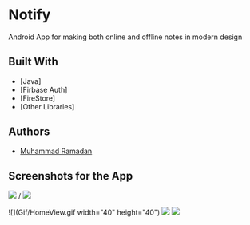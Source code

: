 # Notify
 Android App for making both online and offline notes in modern design


## Built With

* [Java]
* [Firbase Auth]
* [FireStore]
* [Other Libraries]


## Authors

* [Muhammad Ramadan](https://www.linkedin.com/in/m7mdramadandx/)

## Screenshots for the App

![](Gif/splash.gif) / ![](Gif/signup.gif)

![](Gif/HomeView.gif  width="40" height="40")
![](Gif/update.gif)
![](Gif/delete.gif)
